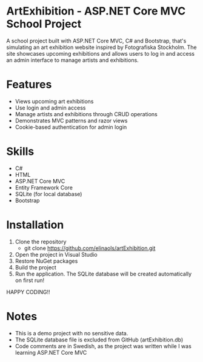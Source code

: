 # ArtExhibition - ASP.NET Core MVC School Project

A school project built with ASP.NET Core MVC, C# and Bootstrap, that's simulating an art exhibition website inspired by Fotografiska Stockholm. The site showcases upcoming exhibitions and allows users to log in and access an 
admin interface to manage artists and exhibitions. 

# Features
- Views upcoming art exhibitions
- Use login and admin access
- Manage artists and exhibitions through CRUD operations
- Demonstrates MVC patterns and razor views
- Cookie-based authentication for admin login

# Skills
- C#
- HTML
- ASP.NET Core MVC
- Entity Framework Core
- SQLite (for local database)
- Bootstrap

# Installation
1. Clone the repository
   - git clone https://github.com/elinaols/artExhibition.git
2. Open the project in Visual Studio
3. Restore NuGet packages
4. Build the project
5. Run the application. The SQLite database will be created automatically on first run!

HAPPY CODING!!

# Notes
- This is a demo project with no sensitive data.
- The SQLite database file is excluded from GitHub (artExhibition.db)
- Code comments are in Swedish, as the project was written while I was learning ASP.NET Core MVC
